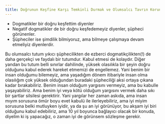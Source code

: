 ```yaml
---
title: Doğrunun Keşfine Karşı Temkinli Durmak ve Olumsalcı Tavrın Korunması Üzerine
---
```


- Dogmatikler bir doğru keşfettim diyenler
- Negatif dogmatikler de bir doğru keşfedemeyiz diyenler, şüpheci görünenler.
- Şüpheciler ise şimdilik bilmiyoruz, ama bilmeye çalışmaya devam etmeliyiz diyenlerdir.

Bu olumsalcı tutum yıkıcı şüphecilikten de ezberci dogmatikçilikten(!) de daha
gerçekçi ve faydalı bir tutumdur. Kabul etmesi de kolaydır. Diğer yandan bu
tutum belli sınırlar dahilinde, yüksek olasılıkla bir şeyin doğru olduğunu kabul
ederek hareket etmemizi de engellemez. Yani benim bir insan olduğumu bilemeyiz,
ama yaşadığım dönem itibariyle insan olma olasılığım çok yüksek olduğundan
buradaki şüpheciliği aksi ortaya çıkana kadar bırakabiliriz. Benim insan olduğum
yargısını vermeyiz, ama bu kabulle yaşayabiliriz. Ama benim iyi veya kötü
olduğum yargısını vermek daha sıkı bir şartlar silsilesi gerektirir. Yani
yargılar her zaman askıda, ama insan mıyım sorusuna ömür boyu evet kabulü ile
ilerleyebiliriz, ama iyi miyim sorusuna belki mutluyken iyidir, ya da şu an iyi
görünüyor, bu akşam iyi biri olduğunu kabul edebiliriz, ama 10 yıl boyunca
bağlayıcı olacak bir konuda, diyelim ki iş yapacağız, o zaman iyi de görünsem
sözleşme gerekir.
